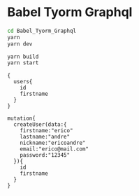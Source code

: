 # Babel Tyorm Graphql

```bash
cd Babel_Tyorm_Graphql
yarn
yarn dev

yarn build 
yarn start
```

```
{
  users{
    id
    firstname
  }
}
```

```
mutation{
  createUser(data:{
    firstname:"erico"
    lastname:"andre"
    nickname:"ericoandre"
    email:"erico@mail.com"
    password:"12345"
  }){
    id
    firstname
  }
}
```

